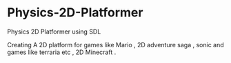 # Physics-2D-Platformer
Physics 2D Platformer using SDL

Creating A 2D platform for games like Mario , 
2D adventure saga , 
sonic and 
games like terraria etc , 2D Minecraft .
